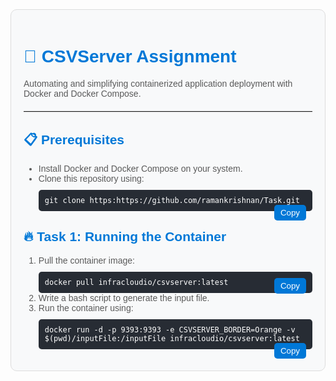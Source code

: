 <div style="font-family: Arial, sans-serif; background: #f8f9fa; padding: 20px; border: 1px solid #ddd; border-radius: 10px;">
  <h1 style="color: #0078d7;">🚀 CSVServer Assignment</h1>
  <p style="color: #5a5a5a;">Automating and simplifying containerized application deployment with Docker and Docker Compose.</p>
  <hr style="border: none; border-bottom: 1px solid #ddd; margin: 20px 0;">

  <h2 style="color: #0078d7;">📋 Prerequisites</h2>
  <ul style="color: #5a5a5a;">
    <li>Install Docker and Docker Compose on your system.</li>
    <li>Clone this repository using:
      <div style="background: #272c34; color: #ffffff; padding: 10px; border-radius: 5px; margin-top: 10px; font-family: monospace;">
        <code>git clone https:https://github.com/ramankrishnan/Task.git</code>
        <button onclick="copyCode(this)" style="float: right; background: #0078d7; color: white; border: none; padding: 5px 10px; border-radius: 5px; cursor: pointer;">Copy</button>
      </div>
    </li>
  </ul>

  <h2 style="color: #0078d7;">🔥 Task 1: Running the Container</h2>
  <ol style="color: #5a5a5a;">
    <li>Pull the container image:
      <div style="background: #272c34; color: #ffffff; padding: 10px; border-radius: 5px; margin-top: 10px; font-family: monospace;">
        <code>docker pull infracloudio/csvserver:latest</code>
        <button onclick="copyCode(this)" style="float: right; background: #0078d7; color: white; border: none; padding: 5px 10px; border-radius: 5px; cursor: pointer;">Copy</button>
      </div>
    </li>
    <li>Write a bash script to generate the input file.</li>
    <li>Run the container using:
      <div style="background: #272c34; color: #ffffff; padding: 10px; border-radius: 5px; margin-top: 10px; font-family: monospace;">
        <code>docker run -d -p 9393:9393 -e CSVSERVER_BORDER=Orange -v $(pwd)/inputFile:/inputFile infracloudio/csvserver:latest</code>
        <button onclick="copyCode(this)" style="float: right; background: #0078d7; color: white; border: none; padding: 5px 10px; border-radius: 5px; cursor: pointer;">Copy</button>
      </div>
    </li>
  </ol>

 

